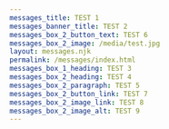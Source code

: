 ```yaml
---
messages_title: TEST 1
messages_banner_title: TEST 2
messages_box_2_button_text: TEST 6
messages_box_2_image: /media/test.jpg
layout: messages.njk
permalink: /messages/index.html
messages_box_1_heading: TEST 3
messages_box_2_heading: TEST 4
messages_box_2_paragraph: TEST 5
messages_box_2_button_link: TEST 7
messages_box_2_image_link: TEST 8
messages_box_2_image_alt: TEST 9
---
```

